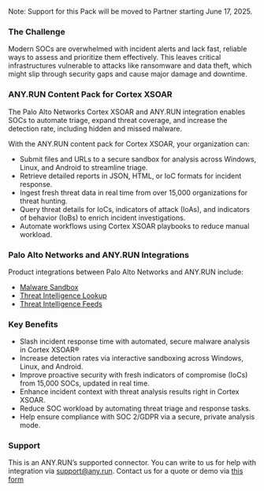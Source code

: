 Note: Support for this Pack will be moved to Partner starting June 17, 2025.

### The Challenge  

Modern SOCs are overwhelmed with incident alerts and lack
fast, reliable ways to assess and prioritize them effectively.
This leaves critical infrastructures vulnerable to attacks like
ransomware and data theft, which might slip through security gaps and cause major damage and downtime.

### ANY.RUN Content Pack for Cortex XSOAR

The Palo Alto Networks Cortex XSOAR and ANY.RUN integration enables SOCs to automate triage, expand threat
coverage, and increase the detection rate, including hidden and missed malware.  

With the ANY.RUN content pack for Cortex XSOAR, your
organization can:

* Submit files and URLs to a secure sandbox for analysis across Windows, Linux, and Android to streamline triage.
* Retrieve detailed reports in JSON, HTML, or IoC formats for incident response.
* Ingest fresh threat data in real time from over 15,000 organizations for threat hunting.
* Query threat details for IoCs, indicators of attack (IoAs), and indicators of behavior (IoBs) to enrich incident investigations.
* Automate workflows using Cortex XSOAR playbooks to reduce manual workload.

### Palo Alto Networks and ANY.RUN Integrations

Product integrations between Palo Alto Networks and ANY.RUN include:

* [Malware Sandbox](https://any.run/features/?utm_source=cortex_marketplace&utm_medium=description&utm_campaign=palo_alto_networks_integration&utm_term=281025&utm_content=linktosandboxlanding)
* [Threat Intelligence Lookup](https://any.run/threat-intelligence-lookup/?utm_source=cortex_marketplace&utm_medium=description&utm_campaign=palo_alto_networks_integration&utm_term=281025&utm_content=linktotilookuplanding)
* [Threat Intelligence Feeds](https://any.run/threat-intelligence-feeds/?utm_source=cortex_marketplace&utm_medium=description&utm_campaign=palo_alto_networks_integration&utm_term=281025&utm_content=linktotifeedslanding)

### Key Benefits

* Slash incident response time with automated, secure
malware analysis in Cortex XSOAR®
* Increase detection rates via interactive sandboxing across Windows, Linux, and Android.
* Improve proactive security with fresh indicators of compromise (IoCs) from 15,000 SOCs, updated in real time.
* Enhance incident context with threat analysis results right in Cortex XSOAR.
* Reduce SOC workload by automating threat triage and response tasks.
* Help ensure compliance with SOC 2/GDPR via a secure, private analysis mode.

### Support

This is an ANY.RUN’s supported connector. You can write to us for help with integration via [support@any.run](mailto:support@any.run).
Contact us for a quote or demo via [this form](https://app.any.run/contact-us/?utm_source=cortex_marketplace&utm_medium=description&utm_campaign=palo_alto_networks_integration&utm_term=281025&utm_content=linktocontactus)
